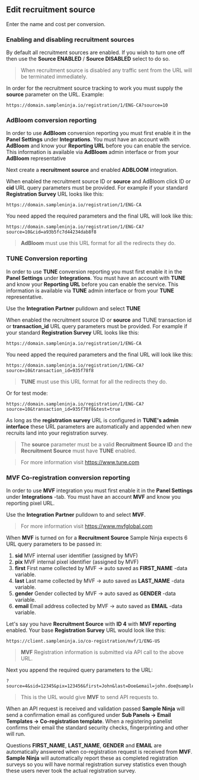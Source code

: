 ## Edit recruitment source

Enter the name and cost per conversion.

### Enabling and disabling recruitment sources
By default all recruitment sources are enabled. If you wish to turn one off then use the **Source ENABLED** / **Source DISABLED** select to do so.

> When recruitment source is disabled any traffic sent from the URL will be terminated immediately.

In order for the recruitment source tracking to work you must supply the **source** parameter on the URL. Example:

```
https://domain.sampleninja.io/registration/1/ENG-CA?source=10
```
### AdBloom conversion reporting

In order to use **AdBloom** conversion reporting you must first enable it in the **Panel Settings** under **Integrations**. You must have an account with **AdBloom** and know your **Reporting URL** before you can enable the service. This information is available via **AdBloom** admin interface or from your **AdBloom** representative

Next create a **recruitment source** and enabled **ADBLOOM** integration.

When enabled the recruitment source ID or **source** and AdBloom click ID or **cid** URL query parameters must be provided. For example if your standard **Registration Survey** URL looks like this:

```
https://domain.sampleninja.io/registration/1/ENG-CA
```

You need apped the required parameters and the final URL will look like this:

```
https://domain.sampleninja.io/registration/1/ENG-CA?source=10&cid=a93b5fc7d44234dab8f8
```

> **AdBloom** must use this URL format for all the redirects they do.

### TUNE Conversion reporting

In order to use **TUNE** conversion reporting you must first enable it in the **Panel Settings** under **Integrations**. You must have an account with **TUNE** and know your **Reporting URL** before you can enable the service. This information is available via **TUNE** admin interface or from your **TUNE** representative.

Use the **Integration Partner** pulldown and select **TUNE**

When enabled the recruitment source ID or **source** and TUNE transaction id or **transaction_id** URL query parameters must be provided. For example if your standard **Registration Survey** URL looks like this:
```
https://domain.sampleninja.io/registration/1/ENG-CA
```

You need apped the required parameters and the final URL will look like this:

```
https://domain.sampleninja.io/registration/1/ENG-CA?source=10&transaction_id=935f78f8
```

> **TUNE** must use this URL format for all the redirects they do.

Or for test mode:

```
https://domain.sampleninja.io/registration/1/ENG-CA?source=10&transaction_id=935f78f8&test=true
```
As long as the **registration survey** URL is configured in **TUNE's admin interface** these URL parameters are automatically and appended when new recruits land into your registration survey.

> The **source** parameter must be a valid **Recruitment Source ID** and the **Recruitment Source** must have **TUNE** enabled.

> For more information visit https://www.tune.com

### MVF Co-registration conversion reporting

In order to use **MVF** integration you must first enable it in the **Panel Settings** under **Integrations** -tab. You must have an account **MVF** and know you reporting pixel URL.

Use the **Integration Partner** pulldown to and select **MVF**.

> For more information visit https://www.mvfglobal.com

When **MVF** is turned on for a **Recruitment Source** Sample Ninja expects 6 URL query parameters to be passed in:

1) **sid** MVF internal user identifier (assigned by MVF)
2) **pix** MVF internal pixel identifier (assigned by MVF)
3) **first** First name collected by MVF -> auto saved as **FIRST_NAME** -data variable.
4) **last**  Last name collected by MVF -> auto saved as **LAST_NAME** -data variable.
5) **gender** Gender collected by MVF -> auto saved as **GENDER** -data variable.
6) **email** Email address collected by MVF -> auto saved as **EMAIL** -data variable.

Let's say you have **Recruitment Source** with **ID 4** with **MVF reporting** enabled. Your base **Registration Survey** URL would look like this:

```
https://client.sampleninja.io/co-registration/mvf/1/ENG-US
```
> **MVF** Registration information is submitted via API call to the above URL.

Next you append the required query parameters to the URL:

```
?source=4&sid=12345&pix=123456&first=John&last=Doe&email=john.doe@sampleninja.io&gender=1
```

> This is the URL would give **MVF** to send API requests to.

When an API request is received and validation passed **Sample Ninja** will send a confirmation email as configured under **Sub Panels -> Email Templates -> Co-registration template**. When a registering panelist confirms their email the standard security checks, fingerprinting and other will run.

Questions **FIRST_NAME**, **LAST_NAME**, **GENDER** and **EMAIL** are automatically answered when co-registration request is received from **MVF**. **Sample Ninja** will automatically report these as completed registration surveys so you will have normal registration survey statistics even though these users never took the actual registration survey.

